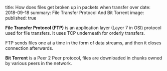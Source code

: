 title: How does files get broken up in packets when transfer over
date: 2018-09-18
summary: File Transfer Protocol And Bit Torrent
image: 
published: true

__File Transfer Protocol (FTP)__ is an application layer (Layer 7 in OSI) protocol used for file transfers. It uses TCP underneath for orderly transfers. 

FTP sends files one at a time in the form of data streams, and then it closes connection afterwards. 

__Bit Torrent__ is a Peer 2 Peer protocol, files are downloaded in chunks owned by various peers in the network. 

